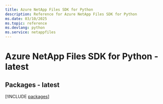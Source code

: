 ```yaml
---
title: Azure NetApp Files SDK for Python
description: Reference for Azure NetApp Files SDK for Python
ms.date: 03/10/2025
ms.topic: reference
ms.devlang: python
ms.service: netappfiles
---
```

# Azure NetApp Files SDK for Python - latest
## Packages - latest
[!INCLUDE [packages](netapp-files-index.md)]